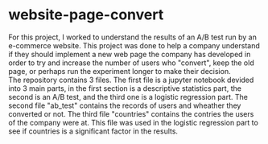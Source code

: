 # website-page-convert
For this project, I worked to understand the results of an A/B test run by an e-commerce website.
This project was done to help a company understand if they should implement a new web page the company has developed in order to try and increase the number of users who "convert", keep the old page, or perhaps run the experiment longer to make their decision.   
The repository contains 3 files. The first file is a jupyter notebook devided into 3 main parts, in the first section is a descriptive statistics part, the second is an A/B test, and the third one is a logistic regression part. 
The second file "ab_test" contains the records of users and wheather they converted or not.
The third file "countries" contains the contries the users of the company were at. This file was used in the logistic regression part to see if countries is a significant factor in the results. 
